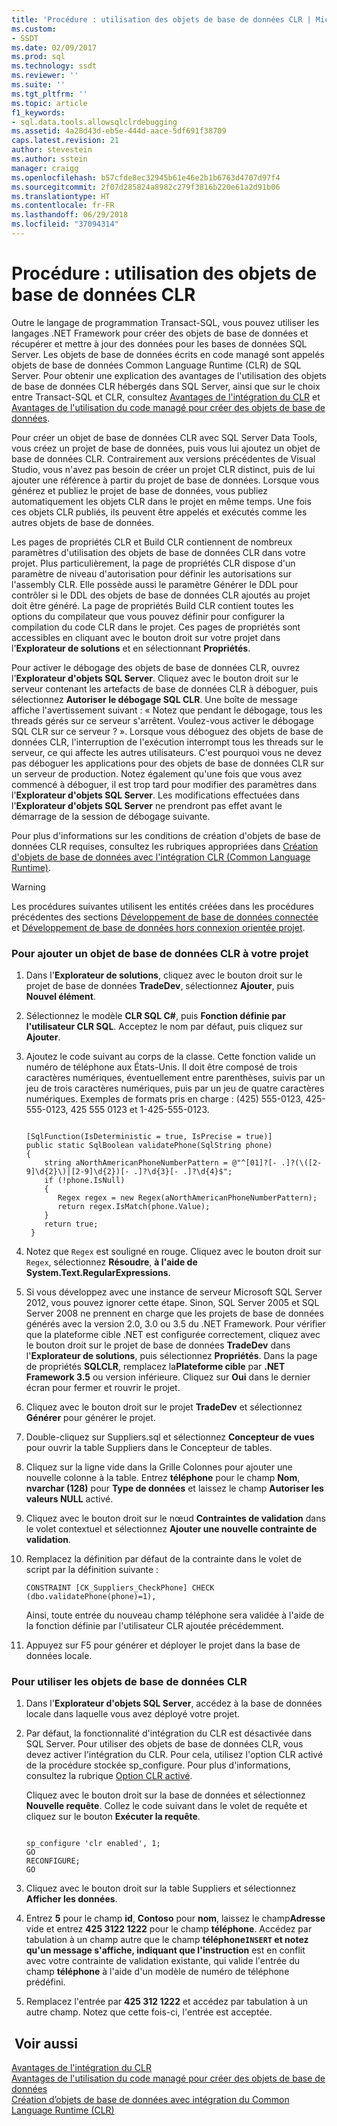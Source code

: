 ```yaml
---
title: 'Procédure : utilisation des objets de base de données CLR | Microsoft Docs'
ms.custom:
- SSDT
ms.date: 02/09/2017
ms.prod: sql
ms.technology: ssdt
ms.reviewer: ''
ms.suite: ''
ms.tgt_pltfrm: ''
ms.topic: article
f1_keywords:
- sql.data.tools.allowsqlclrdebugging
ms.assetid: 4a28d43d-eb5e-444d-aace-5df691f38709
caps.latest.revision: 21
author: stevestein
ms.author: sstein
manager: craigg
ms.openlocfilehash: b57cfde8ec32945b61e46e2b1b6763d4707d97f4
ms.sourcegitcommit: 2f07d285824a8982c279f3816b220e61a2d91b06
ms.translationtype: HT
ms.contentlocale: fr-FR
ms.lasthandoff: 06/29/2018
ms.locfileid: "37094314"
---
```

# <a name="how-to-work-with-clr-database-objects"></a>Procédure : utilisation des objets de base de données CLR
Outre le langage de programmation Transact\-SQL, vous pouvez utiliser les langages .NET Framework pour créer des objets de base de données et récupérer et mettre à jour des données pour les bases de données SQL Server. Les objets de base de données écrits en code managé sont appelés objets de base de données Common Language Runtime (CLR) de SQL Server. Pour obtenir une explication des avantages de l'utilisation des objets de base de données CLR hébergés dans SQL Server, ainsi que sur le choix entre Transact\-SQL et CLR, consultez [Avantages de l'intégration du CLR](http://msdn.microsoft.com/en-us/library/ms131045.aspx) et [Avantages de l'utilisation du code managé pour créer des objets de base de données](http://msdn.microsoft.com/en-us/library/k2e1fb36.aspx).  
  
Pour créer un objet de base de données CLR avec SQL Server Data Tools, vous créez un projet de base de données, puis vous lui ajoutez un objet de base de données CLR. Contrairement aux versions précédentes de Visual Studio, vous n'avez pas besoin de créer un projet CLR distinct, puis de lui ajouter une référence à partir du projet de base de données. Lorsque vous générez et publiez le projet de base de données, vous publiez automatiquement les objets CLR dans le projet en même temps. Une fois ces objets CLR publiés, ils peuvent être appelés et exécutés comme les autres objets de base de données.  
  
Les pages de propriétés CLR et Build CLR contiennent de nombreux paramètres d'utilisation des objets de base de données CLR dans votre projet. Plus particulièrement, la page de propriétés CLR dispose d'un paramètre de niveau d'autorisation pour définir les autorisations sur l'assembly CLR. Elle possède aussi le paramètre Générer le DDL pour contrôler si le DDL des objets de base de données CLR ajoutés au projet doit être généré. La page de propriétés Build CLR contient toutes les options du compilateur que vous pouvez définir pour configurer la compilation du code CLR dans le projet. Ces pages de propriétés sont accessibles en cliquant avec le bouton droit sur votre projet dans l'**Explorateur de solutions** et en sélectionnant **Propriétés**.  
  
Pour activer le débogage des objets de base de données CLR, ouvrez l'**Explorateur d'objets SQL Server**. Cliquez avec le bouton droit sur le serveur contenant les artefacts de base de données CLR à déboguer, puis sélectionnez **Autoriser le débogage SQL CLR**. Une boîte de message affiche l'avertissement suivant : « Notez que pendant le débogage, tous les threads gérés sur ce serveur s'arrêtent. Voulez-vous activer le débogage SQL CLR sur ce serveur ? ». Lorsque vous déboguez des objets de base de données CLR, l'interruption de l'exécution interrompt tous les threads sur le serveur, ce qui affecte les autres utilisateurs. C'est pourquoi vous ne devez pas déboguer les applications pour des objets de base de données CLR sur un serveur de production. Notez également qu'une fois que vous avez commencé à déboguer, il est trop tard pour modifier des paramètres dans l'**Explorateur d'objets SQL Server**. Les modifications effectuées dans l'**Explorateur d'objets SQL Server** ne prendront pas effet avant le démarrage de la session de débogage suivante.  
  
Pour plus d'informations sur les conditions de création d'objets de base de données CLR requises, consultez les rubriques appropriées dans [Création d'objets de base de données avec l'intégration CLR (Common Language Runtime)](http://msdn.microsoft.com/en-us/library/ms131046.aspx).  
  
> [!WARNING]  
> Les procédures suivantes utilisent les entités créées dans les procédures précédentes des sections [Développement de base de données connectée](../ssdt/connected-database-development.md) et [Développement de base de données hors connexion orientée projet](../ssdt/project-oriented-offline-database-development.md).  
  
### <a name="to-add-a-clr-database-object-to-your-project"></a>Pour ajouter un objet de base de données CLR à votre projet  
  
1.  Dans l'**Explorateur de solutions**, cliquez avec le bouton droit sur le projet de base de données **TradeDev**, sélectionnez **Ajouter**, puis **Nouvel élément**.  
  
2.  Sélectionnez le modèle **CLR SQL C#**, puis **Fonction définie par l'utilisateur CLR SQL**. Acceptez le nom par défaut, puis cliquez sur **Ajouter**.  
  
3.  Ajoutez le code suivant au corps de la classe. Cette fonction valide un numéro de téléphone aux États-Unis. Il doit être composé de trois caractères numériques, éventuellement entre parenthèses, suivis par un jeu de trois caractères numériques, puis par un jeu de quatre caractères numériques. Exemples de formats pris en charge : (425) 555-0123, 425-555-0123, 425 555 0123 et 1-425-555-0123.  
  
    ```  
  
    [SqlFunction(IsDeterministic = true, IsPrecise = true)]  
    public static SqlBoolean validatePhone(SqlString phone)  
    {  
        string aNorthAmericanPhoneNumberPattern = @"^[01]?[- .]?(\([2-9]\d{2}\)|[2-9]\d{2})[- .]?\d{3}[- .]?\d{4}$";  
        if (!phone.IsNull)  
        {  
           Regex regex = new Regex(aNorthAmericanPhoneNumberPattern);  
           return regex.IsMatch(phone.Value);  
        }  
        return true;  
     }  
    ```  
  
4.  Notez que `Regex` est souligné en rouge. Cliquez avec le bouton droit sur `Regex`, sélectionnez **Résoudre**, **à l'aide de System.Text.RegularExpressions**.  
  
5.  Si vous développez avec une instance de serveur Microsoft SQL Server 2012, vous pouvez ignorer cette étape. Sinon, SQL Server 2005 et SQL Server 2008 ne prennent en charge que les projets de base de données générés avec la version 2.0, 3.0 ou 3.5 du .NET Framework. Pour vérifier que la plateforme cible .NET est configurée correctement, cliquez avec le bouton droit sur le projet de base de données **TradeDev** dans l'**Explorateur de solutions**, puis sélectionnez **Propriétés**. Dans la page de propriétés **SQLCLR**, remplacez la**Plateforme cible** par **.NET Framework 3.5** ou version inférieure. Cliquez sur **Oui** dans le dernier écran pour fermer et rouvrir le projet.  
  
6.  Cliquez avec le bouton droit sur le projet **TradeDev** et sélectionnez **Générer** pour générer le projet.  
  
7.  Double-cliquez sur Suppliers.sql et sélectionnez **Concepteur de vues** pour ouvrir la table Suppliers dans le Concepteur de tables.  
  
8.  Cliquez sur la ligne vide dans la Grille Colonnes pour ajouter une nouvelle colonne à la table. Entrez **téléphone** pour le champ **Nom**, **nvarchar (128)** pour **Type de données** et laissez le champ **Autoriser les valeurs NULL** activé.  
  
9. Cliquez avec le bouton droit sur le nœud **Contraintes de validation** dans le volet contextuel et sélectionnez **Ajouter une nouvelle contrainte de validation**.  
  
10. Remplacez la définition par défaut de la contrainte dans le volet de script par la définition suivante :  
  
    ```  
    CONSTRAINT [CK_Suppliers_CheckPhone] CHECK (dbo.validatePhone(phone)=1),  
    ```  
  
    Ainsi, toute entrée du nouveau champ téléphone sera validée à l'aide de la fonction définie par l'utilisateur CLR ajoutée précédemment.  
  
11. Appuyez sur F5 pour générer et déployer le projet dans la base de données locale.  
  
### <a name="to-use-clr-database-objects"></a>Pour utiliser les objets de base de données CLR  
  
1.  Dans l'**Explorateur d'objets SQL Server**, accédez à la base de données locale dans laquelle vous avez déployé votre projet.  
  
2.  Par défaut, la fonctionnalité d'intégration du CLR est désactivée dans SQL Server. Pour utiliser des objets de base de données CLR, vous devez activer l'intégration du CLR. Pour cela, utilisez l'option CLR activé de la procédure stockée sp_configure. Pour plus d'informations, consultez la rubrique [Option CLR activé](http://msdn.microsoft.com/en-us/library/ms131048.aspx).  
  
    Cliquez avec le bouton droit sur la base de données et sélectionnez **Nouvelle requête**. Collez le code suivant dans le volet de requête et cliquez sur le bouton **Exécuter la requête**.  
  
    ```  
  
    sp_configure 'clr enabled', 1;  
    GO  
    RECONFIGURE;  
    GO  
    ```  
  
3.  Cliquez avec le bouton droit sur la table Suppliers et sélectionnez **Afficher les données**.  
  
4.  Entrez **5** pour le champ **id**, **Contoso** pour **nom**, laissez le champ**Adresse** vide et entrez **425 3122 1222** pour le champ **téléphone**. Accédez par tabulation à un champ autre que le champ **téléphone`INSERT` et notez qu'un message s'affiche, indiquant que l'instruction**  est en conflit avec votre contrainte de validation existante, qui valide l'entrée du champ **téléphone** à l'aide d'un modèle de numéro de téléphone prédéfini.  
  
5.  Remplacez l'entrée par **425 312 1222** et accédez par tabulation à un autre champ. Notez que cette fois-ci, l'entrée est acceptée.  
  
## <a name="see-also"></a> Voir aussi  
[Avantages de l'intégration du CLR](http://msdn.microsoft.com/en-us/library/ms131045.aspx)  
[Avantages de l'utilisation du code managé pour créer des objets de base de données](http://msdn.microsoft.com/en-us/library/k2e1fb36.aspx)  
[Création d’objets de base de données avec intégration du Common Language Runtime (CLR)](http://msdn.microsoft.com/en-us/library/ms131046.aspx)  
  
